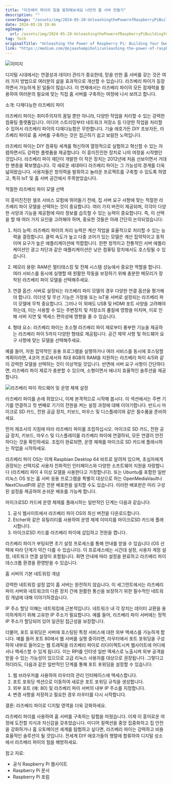 ```yaml
---
title: "라즈베리 파이의 힘을 발휘해보세요 나만의 홈 서버 만들기"
description: ""
coverImage: "/assets/img/2024-05-20-UnleashingthePowerofRaspberryPiBuildingYourOwnHomeServer_0.png"
date: 2024-05-20 19:46
ogImage:
  url: /assets/img/2024-05-20-UnleashingthePowerofRaspberryPiBuildingYourOwnHomeServer_0.png
tag: Tech
originalTitle: "Unleashing the Power of Raspberry Pi: Building Your Own Home Server"
link: "https://medium.com/@ojaashampiholi/unleashing-the-power-of-raspberry-pi-building-your-own-home-server-86d717f00213"
---
```


![이미지](/assets/img/2024-05-20-UnleashingthePowerofRaspberryPiBuildingYourOwnHomeServer_0.png)

디지털 시대에서는 연결성과 데이터 관리가 중요한데, 믿을 만한 홈 서버를 갖는 것은 여러 가지 방법으로 여러분의 삶을 효과적으로 개선할 수 있습니다. 라즈베리 파이가 등장하면서 가능하게 된 일들이 많습니다. 이 연재에서는 라즈베리 파이의 모든 잠재력을 활용하여 여러분의 필요에 맞는 직접 홈 서버를 구축하는 여정에 나서 보려고 합니다.

소개: 다재다능한 라즈베리 파이

라즈베리 파이는 취미주의자의 꿈일 뿐만 아니라, 다양한 작업을 처리할 수 있는 강력한 컴퓨팅 플랫폼입니다. 미디어 스트리밍부터 네트워크 저장소 등 다양한 작업을 처리할 수 있어서 라즈베리 파이의 다재다능함은 무한합니다. 기술 애호가든 DIY 초보자든, 라즈베리 파이로 홈 서버를 구축하는 것은 접근하기 쉽고 보람찬 노력입니다.

<div class="content-ad"></div>

라즈베리 파이는 DIY 컴퓨팅 세계를 혁신하여 열정적으로 실험하고 혁신할 수 있는 저렴하면서도 강력한 플랫폼을 제공합니다. 이 흥미진진한 장치로 나의 여정을 시작했던 것입니다. 라즈베리 파이 재단이 개발한 이 작은 장치는 2012년에 처음 선보이면서 거대한 팬층을 확보했습니다. 각 새로운 세대마다 라즈베리 파이는 그 가능성의 경계를 더욱 넓혀왔습니다. 사용자들은 창의력을 발휘하고 놀라운 프로젝트를 구축할 수 있도록 하였고, 특히 IoT 및 홈 서버 공간에서 주목받았습니다.

적절한 라즈베리 파이 모델 선택

이 흥미진진한 셀프 서비스 모험에 뛰어들기 전에, 집 서버 요구 사항에 맞는 적절한 라즈베리 파이 모델을 선택하는 것이 중요합니다. 여러 가지 버전이 제공되며, 각각이 다양한 사양과 기능을 제공함에 따라 정보를 습득할 수 있는 능력이 중요합니다. 즉, 이 선택을 할 때 여러 가지 요인을 고려해야 하며, 중요한 것들은 아래 간단히 논의되었습니다:

1. 처리 능력: 라즈베리 파이의 처리 능력은 계산 작업을 효율적으로 처리할 수 있는 능력을 결정합니다. 클럭 속도가 높고 다중 코어가 있는 모델은 계산 집약적이고 동적이며 요구가 높은 애플리케이션에 적합합니다. 한편 정적이고 전통적인 서버 애플리케이션인 광고 차단과 같은 애플리케이션은 낮은 컴퓨팅 장치에서도 호스팅될 수 있습니다.

<div class="content-ad"></div>

2. 메모리 용량: RAM은 멀티태스킹 및 전체 시스템 성능에서 중요한 역할을 합니다. 여러 서비스를 동시에 실행할 때 원활한 작동을 보장하기 위해 충분한 메모리가 장착된 라즈베리 파이 모델을 선택해주세요.

3. 연결 옵션: 서버로 설정되는 라즈베리 파이 모델의 경우 다양한 연결 옵션을 평가해야 합니다. 이더넷 및 무선 기능은 가정용 또는 IoT용 서버로 설정되는 라즈베리 파이 모델에 무척 중요합니다. 그러나 이 외에도 USB 및 HDMI 포트 사양을 고려해야 하는데, 이는 사용할 수 있는 주변장치 및 저장소의 품질에 영향을 미치며, 이로 인해 서버 지연 및 액세스 편의성에 영향을 줄 수 있습니다.

4. 형태 요소: 라즈베리 파이는 초소형 라즈베리 파이 제로부터 풍부한 기능을 제공하는 라즈베리 파이 5까지 다양한 형태로 제공됩니다. 공간 제약 사항 및 하드웨어 요구 사항에 맞는 모델을 선택해주세요.

예를 들어, 자원 집약적인 응용 프로그램을 실행하거나 여러 서비스를 동시에 호스팅할 계획이라면, 4코어 프로세서와 최대 8GB의 RAM을 지원하는 라즈베리 파이 4/5와 같이 강력한 모델을 선택하는 것이 이상적일 것입니다. 반면에 서버 요구 사항이 간단하다면, 라즈베리 파이 제로가 충분할 수 있으며, 소형이면서 에너지 효율적인 솔루션을 제공합니다.

<div class="content-ad"></div>

![라즈베리 파이 하드웨어 및 운영 체제 설정](/assets/img/2024-05-20-UnleashingthePowerofRaspberryPiBuildingYourOwnHomeServer_1.png)

라즈베리 파이를 손에 쥐었으니, 이제 본격적으로 시작해 봅시다. 이 섹션에서는 주변 기기를 연결하고 첫 번째로 기기의 전원을 켜는 설정 과정에 대해 이야기합니다. 반드시 마이크로 SD 카드, 전원 공급 장치, 키보드, 마우스 및 디스플레이와 같은 필수품을 준비하세요.

먼저 제조사의 지침에 따라 라즈베리 파이를 조립하십시오. 마이크로 SD 카드, 전원 공급 장치, 키보드, 마우스 및 디스플레이를 라즈베리 파이에 연결하되, 모든 연결이 안전하다는 것을 확인하세요. 조립이 완료되면, 운영 체제를 마이크로 SD 카드에 플래시하는 작업을 시작하세요.

<div class="content-ad"></div>

라즈베리 파이 OS는 이제 Raspbian Desktop 64 비트로 알려져 있으며, 초심자에게 권장되는 선택지로 사용자 친화적인 인터페이스와 다양한 소프트웨어 지원을 자랑합니다 (라즈베리 파이 4 이상 모델을 사용한다고 가정합니다). 또는 Ubuntu를 포함한 일반 리눅스 OS 또는 홈 서버 응용 프로그램을 특별히 대상으로 하는 OpenMediaVault나 NextCloudPi와 같은 전문 배포판을 설치할 수도 있습니다. 이러한 배포판은 미리 구성된 설정을 제공하여 손쉬운 배포를 가능케 합니다.

마이크로SD 카드에 운영 체제를 플래시하는 일반적인 단계는 다음과 같습니다:

1. 공식 웹사이트에서 라즈베리 파이 OS의 최신 버전을 다운로드합니다.
2. Etcher와 같은 유틸리티를 사용하여 운영 체제 이미지를 마이크로SD 카드에 플래시합니다.
3. 마이크로SD 카드를 라즈베리 파이에 삽입하고 전원을 켭니다.

라즈베리 파이가 부팅되면 초기 설정 프로세스를 통해 안내를 받을 수 있습니다 (OS 선택에 따라 단계가 약간 다를 수 있습니다). 이 프로세스에는 시간대 설정, 사용자 계정 설정, 네트워크 연결 설정이 포함됩니다. 화면 안내에 따라 설정을 완료하고 라즈베리 파이 데스크톱 환경을 환영받을 수 있습니다.

<div class="content-ad"></div>

홈 서버의 기본 네트워킹 개념

강력한 네트워킹 설정 없이 홈 서버는 완전하지 않습니다. 이 세그먼트에서는 라즈베리 파이 서버와 네트워크의 다른 장치 간에 원활한 통신을 보장하기 위한 필수적인 네트워킹 개념에 대해 이야기하겠습니다.

IP 주소 할당 이해는 네트워킹에 근본적입니다. 네트워크 내 각 장치는 데이터 교환을 용이하게하기 위해 고유한 IP 주소가 필요합니다. 예를 들어, 라즈베리 파이 서버에는 정적 IP 주소가 할당되어 있어 일관된 접근성을 보장합니다.

<div class="content-ad"></div>

더불어, 포트 포워딩은 서버에 호스팅된 특정 서비스에 대한 외부 액세스를 가능하게 합니다. 예를 들어 포트 80에서 웹 서버를 실행 중이라면, 라우터에서 포트 포워딩을 구성하여 내부로 들어오는 웹 트래픽을 라즈베리 파이로 리다이렉트시켜 웹사이트에 어디에서나 액세스할 수 있게 됩니다. 이는 RPi를 인터넷 일반 액세스로 노출시켜 외부 공격을 받을 수 있는 가능성이 있으므로 고급 리눅스 사용자를 대상으로 권장됩니다. 그렇다고 하더라도, 다음과 같은 일반적인 단계를 통해 포트 포워딩을 설정할 수 있습니다:

1. 웹 브라우저를 사용하여 라우터의 관리 인터페이스에 액세스합니다.
2. 포트 포워딩 섹션으로 이동하여 새로운 포트 포워딩 규칙을 생성합니다.
3. 외부 포트 (예: 80) 및 라즈베리 파이 서버의 내부 IP 주소를 지정합니다.
4. 변경 사항을 저장하고 필요한 경우 라우터를 다시 시작합니다.

결론: 라즈베리 파이로 디지털 영역을 더욱 강화하세요.

라즈베리 파이를 사용하여 홈 서버를 구축하는 탐험을 마쳤습니다. 이제 이 흥미로운 여정에 도전할 지식과 자신감을 갖추었습니다. 미디어 컬렉션을 중앙 집중화하고 집 안전을 강화하거나 홈 오토메이션 세계를 탐험하고 싶다면, 라즈베리 파이는 강력하고 비용 효율적인 솔루션이 될 것입니다. 전세계 DIY 애호가들의 행렬에 합류하여 디지털 성소에서 라즈베리 파이의 힘을 해방하세요.

<div class="content-ad"></div>

참고 자료:

- 공식 Raspberry Pi 웹사이트
- Raspberry Pi 문서
- Raspberry Pi 포럼
